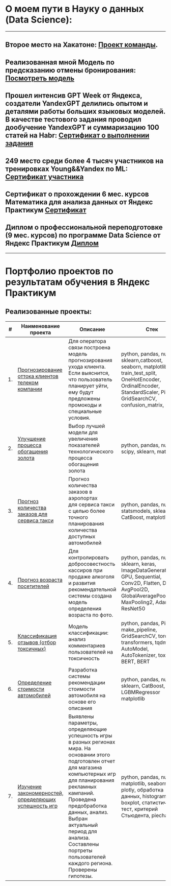 # О моем пути в Науку о данных (Data Science):
---
## Второе место на Хакатоне: [Проект команды](https://github.com/YandexhakatonR1/Hakaton_R1/tree/main). 
## Реализованная мной Модель по предсказанию отмены бронирования: [Посмотреть модель](https://booking.streamlit.app/)
## Прошел интенсив GPT Week от Яндекса, создатели YandexGPT делились опытом и деталями работы больших языковых моделей. В качестве тестового задания проводил дообучение YandexGPT и суммаризацию 100 статей на Habr: [Сертификат о выполнении задания](https://github.com/ipd0828/portfolio/blob/main/136_ИванюгинНиколайНиколаевич.pdf)
## 249 место среди более 4 тысяч участников на тренировках Young&&Yandex по ML: [Сертификат участника](https://github.com/ipd0828/portfolio/blob/main/YY249.pdf) 
## Сертификат о прохождении 6 мес. курсов Математика для анализа данных от Яндекс Практикум [Сертификат](https://github.com/ipd0828/portfolio/blob/main/mathan%26terver%26stats.pdf)
## Диплом о профессиональной переподготовке (9 мес. курсов) по программе Data Science от Яндекс Практикум [Диплом](https://github.com/ipd0828/portfolio/blob/main/Иванюгин%20Николай%20Николаевич_20232ЦПДС01249.pdf)
---
# Портфолио проектов по результатам обучения в Яндекс Практикум
## Реализованные проекты:

| #    | Наименование проекта                | Описание                                                     | Стек                                                         | Статус |
| ---- | ------------------------------------------------------------ | ------------------------------------------------------------ | ------------------------------------------------------------ | ------|
| 1.   | [Прогнозирование оттока клиентов телеком компании](https://github.com/ipd0828/portfolio/tree/main/Project-5) | Для оператора связи построена модель прогнозирования ухода клиента. Если выяснится, что пользователь планирует уйти, ему будут предложены промокоды и специальные условия.  | python, pandas, numpy, sklearn,catboost, seaborn, matplotlib, train_test_split, OneHotEncoder, OrdinalEncoder, StandardScaler, Pipeline, GridSearchCV, confusion_matrix, phik | Завершен |
| 2.   | [Улучшение процесса обогащения золота](https://github.com/ipd0828/portfolio/blob/main/Project-2/) | Выбор лучшей модели для увеличения <br/>показателей технологического процесса <br/>обогащения золота | python, pandas, numpy, scipy, sklearn, matplotlib       |  Завершен |
| 3.   | [Прогноз количества заказов для сервиса такси](https://github.com/ipd0828/portfolio/blob/main/Project-3/README.md) | Прогноз количества заказов в аэропортах <br/>для сервиса такси с целью более точного планирования количества доступных автомобилей | python, pandas, numpy, statsmodels, sklearn, CatBoost, matplotlib | Завершен |
| 4.   | [Прогноз возраста посетителей](https://github.com/ipd0828/portfolio/tree/main/project-7) | Для контролировать добросовестность кассиров при продаже алкоголя и развития рекомендательной системы создана модель определения возраста по фото. | python, pandas, numpy, sklearn, keras, ImageDataGenerator, GPU, Sequential, Conv2D, Flatten, Dense, AvgPool2D, GlobalAveragePooling2D, MaxPooling2, Adam, ResNet50  | Завершен |
| 5.   | [Классификация отзывов (отбор токсичных)](https://github.com/ipd0828/portfolio/blob/main/Project-4/README.md) | Модель классификации: анализ комментариев пользователей на токсичность             | python, pandas, Pipeline, make_pipeline, GridSearchCV, torch, transformers, tqdm, AutoModel, AutoTokenizer, toxic-BERT, BERT | Завершен |
| 6.   | [Определение стоимости автомобилей](https://github.com/ipd0828/portfolio/tree/main/Project-6) | Разработка системы рекомендации стоимости автомобиля на основе его описания | python, pandas, numpy, sklearn, CatBoost, LGBMRegressor matplotlib | Завершен |
| 7.   | [Изучение закономерностей, определяющих успешность игр](https://github.com/ipd0828/portfolio/tree/main/Project-2) | Выявлены параметры, определяющие успешность игры в разных регионах мира. На основании этого подготовлен отчет для магазина компьютерных игр для планирования рекламных кампаний. Проведена предобработка данных, анализ. Выбран актуальный период для анализа. Составлены портреты пользователей каждого региона. Проверены гипотезы.             | python, pandas, numpy, matplotlib, seaborn, plotly, обработка данных, histogram, boxplot, статистический тест, критерий Стьюдента, piechart | Завершен |
